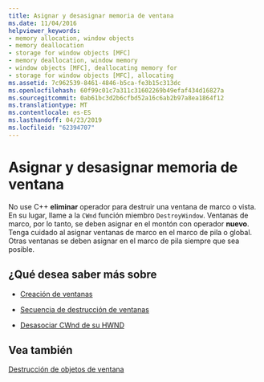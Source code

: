 ```yaml
---
title: Asignar y desasignar memoria de ventana
ms.date: 11/04/2016
helpviewer_keywords:
- memory allocation, window objects
- memory deallocation
- storage for window objects [MFC]
- memory deallocation, window memory
- window objects [MFC], deallocating memory for
- storage for window objects [MFC], allocating
ms.assetid: 7c962539-8461-4846-b5ca-fe3b15c313dc
ms.openlocfilehash: 60f99c01c7a311c31602269b49efaf434d16827a
ms.sourcegitcommit: 0ab61bc3d2b6cfbd52a16c6ab2b97a8ea1864f12
ms.translationtype: MT
ms.contentlocale: es-ES
ms.lasthandoff: 04/23/2019
ms.locfileid: "62394707"
---
```

# <a name="allocating-and-deallocating-window-memory"></a>Asignar y desasignar memoria de ventana

No use C++ **eliminar** operador para destruir una ventana de marco o vista. En su lugar, llame a la `CWnd` función miembro `DestroyWindow`. Ventanas de marco, por lo tanto, se deben asignar en el montón con operador **nuevo**. Tenga cuidado al asignar ventanas de marco en el marco de pila o global. Otras ventanas se deben asignar en el marco de pila siempre que sea posible.

## <a name="what-do-you-want-to-know-more-about"></a>¿Qué desea saber más sobre

- [Creación de ventanas](../mfc/creating-windows.md)

- [Secuencia de destrucción de ventanas](../mfc/window-destruction-sequence.md)

- [Desasociar CWnd de su HWND](../mfc/detaching-a-cwnd-from-its-hwnd.md)

## <a name="see-also"></a>Vea también

[Destrucción de objetos de ventana](../mfc/destroying-window-objects.md)
